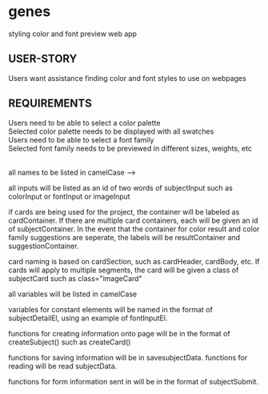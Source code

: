 # genes
styling color and font preview web app

## USER-STORY
Users want assistance finding color and font styles to use on webpages

## REQUIREMENTS
Users need to be able to select a color palette<br>
Selected color palette needs to be displayed with all swatches<br>
Users need to be able to select a font family<br>
Selected font family needs to be previewed in different sizes, weights, etc<br>
<br>



all names to be listed in camelCase -->

all inputs will be listed as an id of two words of subjectInput such as colorInput or fontInput or imageInput

if cards are being used for the project, the container will be labeled as cardContainer. If there are multiple card containers, 
each will be given an id of subjectContainer. In the event that the container for color result and color family suggestions are seperate,
the labels will be resultContainer and suggestionContainer.

card naming is based on cardSection, such as cardHeader, cardBody, etc. If cards will apply to multiple segments, 
    the card will be given a class of subjectCard such as class="imageCard"

 all variables will be listed in camelCase

 variables for constant elements will be named in the format of subjectDetailEl, using an example of fontInputEl.

 functions for creating information onto page will be in the format of createSubject() such as createCard()

 functions for saving information will be in savesubjectData. functions for reading will be read subjectData. 

functions for form information sent in will be in the format of subjectSubmit.